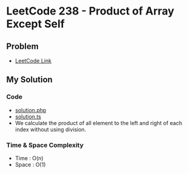 # LeetCode 238 - Product of Array Except Self

## Problem  
- [LeetCode Link](https://leetcode.com/problems/product-of-array-except-self/)

## My Solution

### Code
- [solution.php](./solution.php)
- [solution.ts](./solution.ts)
- We calculate the product of all element to the left and right of each index without using division.

### Time & Space Complexity
- Time  : O(n)
- Space : O(1)
